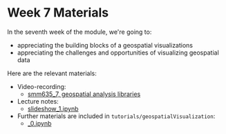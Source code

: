 # Week 7 Materials

In the seventh week of the module, we're going to:

- appreciating the building blocks of a geospatial visualizations
- appreciating the challenges and opportunities of visualizing geospatial data

Here are the relevant materials:

- Video-recording:
  - [smm635_7, geospatial analysis libraries][video] 
- Lecture notes:
  - [slideshow_1.ipynb][slides]
- Further materials are included in `tutorials/geospatialVisualization`:
  - [_0.ipynb][tutorial] 

[video]: https://web.microsoftstream.com/video/58eada1b-bfac-4540-8a50-d50a55610bb1

[slides]: https://github.com/simoneSantoni/data-viz-smm635/blob/master/lectureNotes/week7/slideshow_1.ipynb

[tutorial]: https://github.com/simoneSantoni/data-viz-smm635/tree/master/tutorials/geospatialVisualizaton
